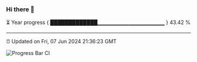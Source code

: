 ### Hi there 👋

⏳ Year progress { █████████████▁▁▁▁▁▁▁▁▁▁▁▁▁▁▁▁▁ } 43.42 %

---

⏰ Updated on Fri, 07 Jun 2024 21:36:23 GMT

![Progress Bar CI](https://github.com/IshwaranRudhara/GIT-ACTION/workflows/Progress%20Bar%20CI/badge.svg)
